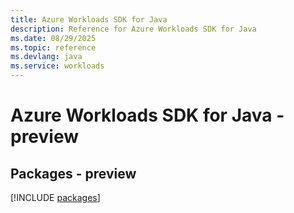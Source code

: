 ```yaml
---
title: Azure Workloads SDK for Java
description: Reference for Azure Workloads SDK for Java
ms.date: 08/29/2025
ms.topic: reference
ms.devlang: java
ms.service: workloads
---
```

# Azure Workloads SDK for Java - preview
## Packages - preview
[!INCLUDE [packages](workloads-index.md)]